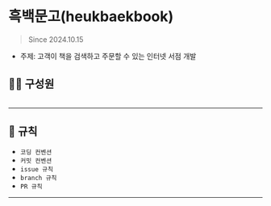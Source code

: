 # 흑백문고(heukbaekbook)
> Since 2024.10.15


- 주제: 고객이 책을 검색하고 주문할 수 있는 인터넷 서점 개발

## 👨‍💻  구성원
<table>
  <tr>
    
  </tr>
</table>


---

## 📝 규칙

- `코딩 컨벤션`
- `커밋 컨벤션`
- `issue 규칙`
- `branch 규칙`
- `PR 규칙`

---
